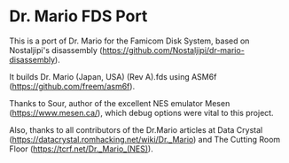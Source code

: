 # Dr. Mario FDS Port
This is a port of Dr. Mario for the Famicom Disk System, based on Nostaljipi's disassembly (https://github.com/Nostaljipi/dr-mario-disassembly).

It builds Dr. Mario (Japan, USA) (Rev A).fds using ASM6f (https://github.com/freem/asm6f).

Thanks to Sour, author of the excellent NES emulator Mesen (https://www.mesen.ca/), which debug options were vital to this project.

Also, thanks to all contributors of the Dr.Mario articles at Data Crystal (https://datacrystal.romhacking.net/wiki/Dr._Mario) and The Cutting Room Floor (https://tcrf.net/Dr._Mario_(NES)).
